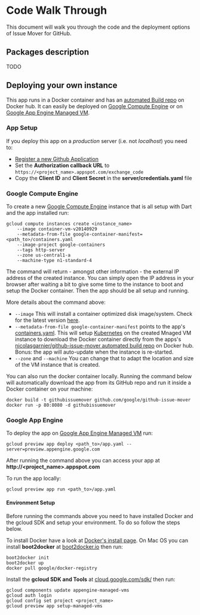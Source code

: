 # Code Walk Through

This document will walk you through the code and the deployment options of Issue Mover for GitHub.

## Packages description

TODO

## Deploying your own instance

This app runs in a Docker container and has an [automated Build repo](https://registry.hub.docker.com/u/google/github-issue-mover) on Docker hub. It can easily be deployed on [Google Compute Engine](https://cloud.google.com/compute/) or on [Google App Engine Managed VM](https://cloud.google.com/appengine/docs/managed-vms/).

### App Setup

If you deploy this app on a _production_ server (i.e. not _localhost_) you need to:

 - [Register a new Github Application](https://github.com/settings/applications/)
 - Set the **Authorization callback URL** to `https://<project_name>.appspot.com/exchange_code`
 - Copy the **Client ID** and **Client Secret** in the **server/credentials.yaml** file

### Google Compute Engine

To create a new [Google Compute Engine](https://cloud.google.com/compute/) instance that is all setup with Dart and the app installed run:

```
gcloud compute instances create <instance_name>
    --image container-vm-v20140929
    --metadata-from-file google-container-manifest=<path_to>/containers.yaml
    --image-project google-containers
    --tags http-server
    --zone us-central1-a
    --machine-type n1-standard-4
```

The command will return - amongst other information - the external IP address of the created instance. You can simply open the IP address in your browser after waiting a bit to give some time to the instance to boot and setup the Docker container. Then the app should be all setup and running.

More details about the command above:

 - `--image` This will install a container optimized disk image/system. Check for the latest version [here](https://cloud.google.com/compute/docs/containers/container_vms).
 - `--metadata-from-file google-container-manifest` points to the app's [containers.yaml](containers.yaml). This will setup [Kubernetes](https://github.com/GoogleCloudPlatform/kubernetes) on the created Mnaged VM instance to download the Docker container directly from the apps's [nicolasgarnier/github-issue-mover automated build repo](https://registry.hub.docker.com/u/nicolasgarnier/github-issue-mover) on Docker hub. Bonus: the app will auto-update when the instance is re-started.
 - `--zone` and `--machine` You can change that to adapt the location and size of the VM instance that is created.
 
You can also run the docker container locally. Running the command below will automatically download the app from its GitHub repo and run it inside a Docker container on your machine:
 
```
docker build -t githubissuemover github.com/google/github-issue-mover
docker run -p 80:8080 -d githubissuemover
```

### Google App Engine

To deploy the app on [Google App Engine Managed VM](https://cloud.google.com/appengine/docs/managed-vms/) run:

`gcloud preview app deploy <path_to>/app.yaml --server=preview.appengine.google.com`

After running the command above you can access your app at **http://\<project_name\>.appspot.com**

To run the app locally:

`gcloud preview app run <path_to>/app.yaml`

#### Environment Setup

Before running the commands above you need to have installed Docker and the gcloud SDK and setup your environment. To do so follow the steps below.

To install Docker have a look at [Docker's install page](https://docs.docker.com/installation/#installation). On Mac OS you can install **boot2docker** at [boot2docker.io](http://boot2docker.io/) then run:

```
boot2docker init
boot2docker up
docker pull google/docker-registry
```

Install the **gcloud SDK and Tools** at [cloud.google.com/sdk/](https://cloud.google.com/sdk/) then run:

```
gcloud components update appengine-managed-vms
gcloud auth login
gcloud config set project <project_name>
gcloud preview app setup-managed-vms
```